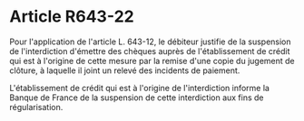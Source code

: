 # Article R643-22

Pour l'application de l'article L. 643-12, le débiteur justifie de la suspension de l'interdiction d'émettre des chèques auprès de l'établissement de crédit qui est à l'origine de cette mesure par la remise d'une copie du jugement de clôture, à laquelle il joint un relevé des incidents de paiement.

L'établissement de crédit qui est à l'origine de l'interdiction informe la Banque de France de la suspension de cette interdiction aux fins de régularisation.
